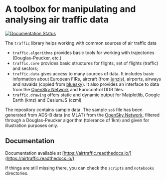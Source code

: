 #  A toolbox for manipulating and analysing air traffic data 

[![Documentation Status](https://readthedocs.org/projects/airtraffic/badge/?version=latest)](https://airtraffic.readthedocs.io/en/latest/?badge=latest)

The `traffic` library helps working with common sources of air traffic data

- `traffic.algorithms` provides basic tools for working with trajectories (Douglas-Peucker, etc.)
- `traffic.core` provides basic structures for flights, set of flights (traffic) and sectors;
- `traffic.data` gives access to many sources of data. It includes basic information about European FIRs, aircraft (from [junzis](https://junzisun.com/adb/)), airports, airways and navaids (copied from [bluesky](https://github.com/ProfHoekstra/bluesky)). It also provides an interface to data from the [OpenSky Network](https://opensky-network.org/) and Eurocontrol DDR files.
- `traffic.drawing` offers static and dynamic output for Matplotlib, Google Earth (kmz) and CesiumJS (czml)

The repository contains sample data. The sample `so6` file has been generated from ADS-B data (no MLAT) from the [OpenSky Network](https://opensky-network.org/), filtered through a Douglas-Peucker algorithm (tolerance of 1km) and given for illustration purposes only.

## Documentation

Documentation available at [https://airtraffic.readthedocs.io/](https://airtraffic.readthedocs.io/)

If things are still missing there, you can check the `scripts` and `notebooks` directories.
